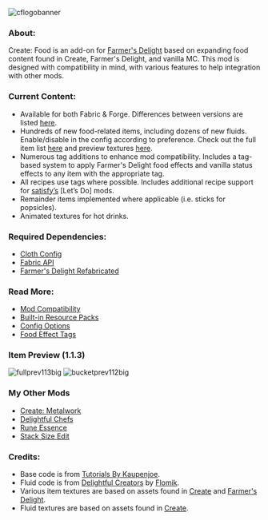 ![cflogobanner](https://github.com/user-attachments/assets/459fad44-da37-49a6-99e9-83085f49c48d)
### **About:**

Create: Food is an add-on for [Farmer's Delight](https://www.curseforge.com/minecraft/mc-mods/farmers-delight-refabricated) based on expanding food content found in Create, Farmer's Delight, and vanilla MC. This mod is designed with compatibility in mind, with various features to help integration with other mods.


### **Current Content:**

* Available for both Fabric & Forge. Differences between versions are listed [here](https://github.com/AverageAnime/create-food/wiki/Fabric-&-Forge-Differences).
* Hundreds of new food-related items, including dozens of new fluids. Enable/disable in the config according to preference. Check out the full item list [here](https://github.com/AverageAnime/create-food/wiki/Item-List) and preview textures [here](https://github.com/AverageAnime/create-food/wiki/Previews).
* Numerous tag additions to enhance mod compatibility. Includes a tag-based system to apply Farmer's Delight food effects and vanilla status effects to any item with the appropriate tag.
* All recipes use tags where possible. Includes additional recipe support for [satisfy’s](https://www.curseforge.com/members/satisfy/projects) [Let’s Do] mods.
* Remainder items implemented where applicable (i.e. sticks for popsicles).
* Animated textures for hot drinks.

### **Required Dependencies:**

* [Cloth Config](https://www.curseforge.com/minecraft/mc-mods/cloth-config)
* [Fabric API](https://www.curseforge.com/minecraft/mc-mods/fabric-api)
* [Farmer's Delight Refabricated](https://www.curseforge.com/minecraft/mc-mods/farmers-delight-refabricated)


### **Read More:**

*  [Mod Compatibility](https://github.com/AverageAnime/create-food/wiki/Compatibility)
*  [Built-in Resource Packs](https://github.com/AverageAnime/create-food/wiki/Resource-Packs)
*  [Config Options](https://github.com/AverageAnime/create-food/wiki/Config-Options)
*  [Food Effect Tags](https://github.com/AverageAnime/create-food/wiki/Food-Effect-Tags)

### **Item Preview (1.1.3)**
![fullprev113big](https://github.com/user-attachments/assets/c2bfa7b3-b330-4075-8a53-296c7252ecf1)
![bucketprev112big](https://github.com/user-attachments/assets/d9d67fc3-dfc3-4cac-8b80-25cfaf2175c4)

### **My Other Mods**

* [Create: Metalwork](https://www.curseforge.com/minecraft/mc-mods/create-metalwork-fabric)
* [Delightful Chefs](https://www.curseforge.com/minecraft/mc-mods/delightful-chefs)
* [Rune Essence](https://www.curseforge.com/minecraft/mc-mods/rune-essence)
* [Stack Size Edit](https://www.curseforge.com/minecraft/mc-mods/stack-size-edit-fabric)

### **Credits:**

* Base code is from [Tutorials By Kaupenjoe](https://github.com/Tutorials-By-Kaupenjoe/Fabric-Tutorial-1.20.X).
* Fluid code is from [Delightful Creators](https://www.curseforge.com/minecraft/mc-mods/delightful-creators-fabric) by [Flomik](https://www.curseforge.com/members/flomik).
* Various item textures are based on assets found in [Create](https://www.curseforge.com/minecraft/mc-mods/create-fabric) and [Farmer's Delight](https://www.curseforge.com/minecraft/mc-mods/farmers-delight-fabric).
* Fluid textures are based on assets found in [Create](https://www.curseforge.com/minecraft/mc-mods/create-fabric).